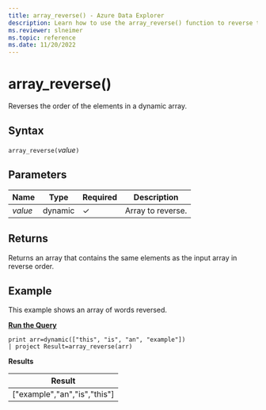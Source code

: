 ```yaml
---
title: array_reverse() - Azure Data Explorer
description: Learn how to use the array_reverse() function to reverse the order of the elements in a dynamic array.
ms.reviewer: slneimer
ms.topic: reference
ms.date: 11/20/2022
---
```

# array_reverse()

Reverses the order of the elements in a dynamic array.

## Syntax

`array_reverse(`*value*`)`

## Parameters

| Name | Type | Required | Description |
|--|--|--|--|
|*value*| dynamic | &check;| Array to reverse.|

## Returns

Returns an array that contains the same elements as the input array in reverse order.

## Example

This example shows an array of words reversed.

[**Run the Query**](https://dataexplorer.azure.com/clusters/help/databases/Samples?query=H4sIAAAAAAAAAysoyswrUUgsKrJNqcxLzM1M1ohWKsnILFbSUVCCkIl5IDK1IjG3ICdVKVZTgZerRqGgKD8rNblEISi1uDSnxBaoP7Eyvii1LLWoOFUDyNMEAKks9PlYAAAA)

```kusto
print arr=dynamic(["this", "is", "an", "example"]) 
| project Result=array_reverse(arr)
```

**Results**

|Result|
|---|
|["example","an","is","this"]|
